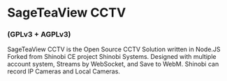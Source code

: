 # SageTeaView CCTV 
### (GPLv3 + AGPLv3)

SageTeaView CCTV is the Open Source CCTV Solution written in Node.JS Forked from Shinobi CE project Shinobi Systems. Designed with multiple account system, Streams by WebSocket, and Save to WebM. Shinobi can record IP Cameras and Local Cameras.

